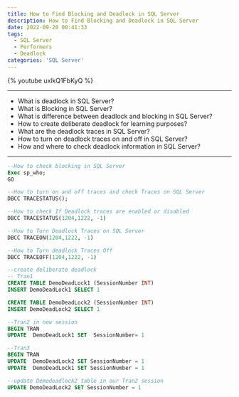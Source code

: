 ```yaml
---
title: How to Find Blocking and Deadlock in SQL Server
description: How to Find Blocking and Deadlock in SQL Server
date: 2022-09-20 00:41:33
tags: 
  - SQL Server
  - Performers
  - Deadlock
categories: 'SQL Server'
---
```


{% youtube uxlkQ1FbKyQ %}

---

- What is deadlock in SQL Server?
- What is Blocking in SQL Server?
- What is difference between deadlock and blocking in SQL Server?
- How to create deliberate deadlock for learning purposes?
- What are the deadlock traces in SQL Server?
- How to turn on deadlock traces on and off in SQL Server?
- How and where to check deadlock information in SQL Server?
---

```sql
--How to check blocking in SQL Server
Exec sp_who;
GO

--How to turn on and off traces and check Traces on SQL Server
DBCC TRACESTATUS();

--How to check If Deadlock traces are enabled or disabled
DBCC TRACESTATUS(1204,1222, -1)

--How to Turn Deadlock Traces on SQL Server
DBCC TRACEON(1204,1222, -1)

--How to Turn deadlock Traces Off
DBCC TRACEOFF(1204,1222, -1)
```


```sql
--create deliberate deadlock
-- Tran1
CREATE TABLE DemoDeadLock1 (SessionNumber INT)
INSERT DemoDeadLock1 SELECT 1

CREATE TABLE DemoDeadLock2 (SessionNumber INT)
INSERT DemoDeadLock2 SELECT 1
```

```sql
--Tran2 in new session
BEGIN TRAN
UPDATE  DemoDeadLock1 SET  SessionNumber= 1
```

```sql
--Tran3
BEGIN TRAN
UPDATE  DemoDeadLock2 SET SessionNumber = 1
UPDATE  DemoDeadLock1 SET SessionNumber = 1
```


```sql
--update Demodeadlock2 table in our Tran2 session
UPDATE DemoDeadLock2 SET SessionNumber = 1
```

